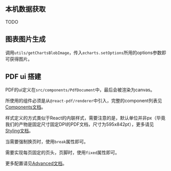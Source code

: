 ## 本机数据获取

TODO

## 图表图片生成

调用`utils/getChartsBlobImage`，传入`echarts.setOptions`所用的options参数即可获得图片。

## PDF ui 搭建

PDF的ui定义在`src/components/PdfDocument`中，最后会被渲染为canvas。

所使用的组件必须是从`@react-pdf/renderer`中引入，完整的component列表见[Components文档](https://react-pdf.org/components)。

样式定义的方式类似于React的内联样式，需要注意的是，默认单位并非px（毕竟我们的产物是固定尺寸固定DPI的PDF文档，尺寸为595x842pt），更多请见[Styling文档](https://react-pdf.org/styling)。

当需要强制换页时，使用`break`属性即可。 

需要实现每页固定的页头，页脚时，使用`fixed`属性即可。

更多配置请见[Advanced文档](https://react-pdf.org/advanced)。